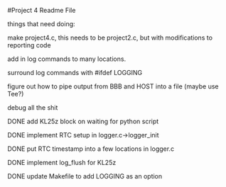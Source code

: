 #Project 4 Readme File

things that need doing:

make project4.c, this needs to be project2.c, but with modifications to reporting code

add in log commands to many locations.

surround log commands with #ifdef LOGGING

figure out how to pipe output from BBB and HOST into a file (maybe use Tee?)

debug all the shit

DONE		add KL25z block on waiting for python script

DONE 		implement RTC setup in logger.c-\>logger\_init

DONE		put RTC timestamp into a few locations in logger.c

DONE 		implement log\_flush for KL25z

DONE 		update Makefile to add LOGGING as an option
